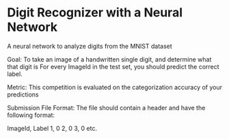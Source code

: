 # Digit Recognizer with a Neural Network
A neural network to analyze digits from the MNIST dataset

Goal: To take an image of a handwritten single digit, and determine what that digit is For every ImageId in the test set, you should predict the correct label.

Metric: This competition is evaluated on the categorization accuracy of your predictions

Submission File Format: The file should contain a header and have the following format:

  
  ImageId, Label
  1, 0
  2, 0
  3, 0
  etc.
